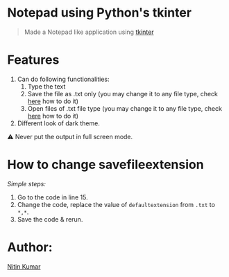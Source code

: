 # Notepad using Python's tkinter

> Made a Notepad like application using [tkinter](https://docs.python.org/3/library/tk.html)

# Features

1. Can do following functionalities:
   1. Type the text
   2. Save the file as .txt only (you may change it to any file type, check [here]() how to do it)
   3. Open files of .txt file type (you may change it to any file type, check [here]() how to do it)
2. Different look of dark theme.

:warning: Never put the output in full screen mode.

# How to change savefileextension

*Simple steps:*
1. Go to the code in line 15.
2. Change the code, replace the value of `defaultextension` from `.txt` to `*,*`.
3. Save the code & rerun.

# Author:

[Nitin Kumar](https://github/com/nitinkumar30/)
